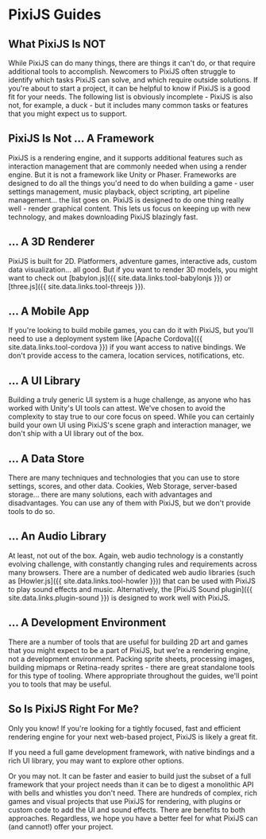 # PixiJS Guides
## What PixiJS Is NOT

While PixiJS can do many things, there are things it can't do, or that require additional tools to accomplish.  Newcomers to PixiJS often struggle to identify which tasks PixiJS can solve, and which require outside solutions.  If you're about to start a project, it can be helpful to know if PixiJS is a good fit for your needs.  The following list is obviously incomplete - PixiJS is also not, for example, a duck - but it includes many common tasks or features that you might expect us to support.

## PixiJS Is Not ... A Framework

PixiJS is a rendering engine, and it supports additional features such as interaction management that are commonly needed when using a render engine.  But it is not a framework like Unity or Phaser.  Frameworks are designed to do all the things you'd need to do when building a game - user settings management, music playback, object scripting, art pipeline management... the list goes on.  PixiJS is designed to do one thing really well - render graphical content.  This lets us focus on keeping up with new technology, and makes downloading PixiJS blazingly fast.

## ... A 3D Renderer

PixiJS is built for 2D.  Platformers, adventure games, interactive ads, custom data visualization... all good.  But if you want to render 3D models, you might want to check out [babylon.js]({{ site.data.links.tool-babylonjs }}) or [three.js]({{ site.data.links.tool-threejs }}).

## ... A Mobile App

If you're looking to build mobile games, you can do it with PixiJS, but you'll need to use a deployment system like [Apache Cordova]({{ site.data.links.tool-cordova }}) if you want access to native bindings.  We don't provide access to the camera, location services, notifications, etc.

## ... A UI Library

Building a truly generic UI system is a huge challenge, as anyone who has worked with Unity's UI tools can attest.  We've chosen to avoid the complexity to stay true to our core focus on speed.  While you can certainly build your own UI using PixiJS's scene graph and interaction manager, we don't ship with a UI library out of the box.

## ... A Data Store

There are many techniques and technologies that you can use to store settings, scores, and other data.  Cookies, Web Storage, server-based storage... there are many solutions, each with advantages and disadvantages.  You can use any of them with PixiJS, but we don't provide tools to do so.

## ... An Audio Library

At least, not out of the box.  Again, web audio technology is a constantly evolving challenge, with constantly changing rules and requirements across many browsers.  There are a number of dedicated web audio libraries (such as [Howler.js]({{ site.data.links.tool-howler }})) that can be used with PixiJS to play sound effects and music.  Alternatively, the [PixiJS Sound plugin]({{ site.data.links.plugin-sound }}) is designed to work well with PixiJS.

## ... A Development Environment

There are a number of tools that are useful for building 2D art and games that you might expect to be a part of PixiJS, but we're a rendering engine, not a development environment.  Packing sprite sheets, processing images, building mipmaps or Retina-ready sprites - there are great standalone tools for this type of tooling.  Where appropriate throughout the guides, we'll point you to tools that may be useful.

## So Is PixiJS Right For Me?

Only you know!  If you're looking for a tightly focused, fast and efficient rendering engine for your next web-based project, PixiJS is likely a great fit.

If you need a full game development framework, with native bindings and a rich UI library, you may want to explore other options.  

Or you may not.  It can be faster and easier to build just the subset of a full framework that your project needs than it can be to digest a monolithic API with bells and whistles you don't need.  There are hundreds of complex, rich games and visual projects that use PixiJS for rendering, with plugins or custom code to add the UI and sound effects.  There are benefits to both approaches.  Regardless, we hope you have a better feel for what PixiJS can (and cannot!) offer your project.
